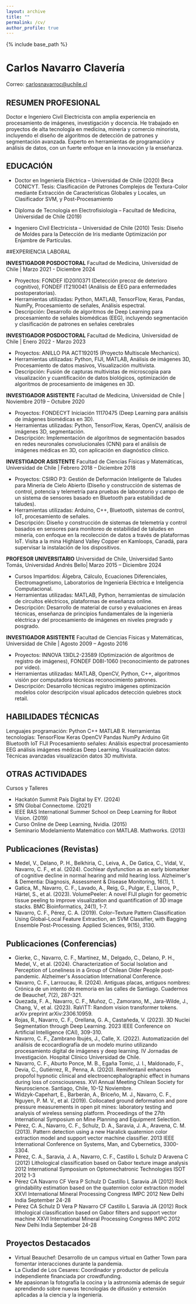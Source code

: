 ```yaml
---
layout: archive
title: ""
permalink: /cv/
author_profile: true
---
```


{% include base_path %}

# Carlos Navarro Clavería
Correo: carlosnavarroc@uchile.cl

## RESUMEN PROFESIONAL

Doctor e Ingeniero Civil Electricista con amplia experiencia en procesamiento de imágenes, investigación y docencia. He trabajado en proyectos de alta tecnología en medicina, minería y comercio minorista, incluyendo el diseño de algoritmos de detección de patrones y segmentación avanzada. Experto en herramientas de programación y análisis de datos, con un fuerte enfoque en la innovación y la enseñanza.

## EDUCACIÓN

- Doctor en Ingeniería Eléctrica – Universidad de Chile (2020) Beca CONICYT.
  Tesis: Clasificación de Patrones Complejos de Textura-Color mediante Extracción de Características Globales y Locales, un Clasificador SVM, y Post-Procesamiento

- Diploma de Tecnología en Electrofisiología – Facultad de Medicina, Universidad de Chile (2019)

- Ingeniero Civil Electricista – Universidad de Chile (2010)
  Tesis: Diseño de Moldes para la Detección de Iris mediante Optimización por Enjambre de Partículas.

##EXPERIENCIA LABORAL

**INVESTIGADOR POSDOCTORAL**
Facultad de Medicina, Universidad de Chile | Marzo 2021 - Diciembre 2024
- Proyectos: FONDEF ID20I10371 (Detección precoz de deterioro cognitivo), FONDEF IT21I0041 (Análisis de EEG para enfermedades postoperatorias).
- Herramientas utilizadas: Python, MATLAB, TensorFlow, Keras, Pandas, NumPy, Procesamiento de señales, Análisis espectral.
- Descripción: Desarrollo de algoritmos de Deep Learning para procesamiento de señales biomédicas (EEG), incluyendo segmentación y clasificación de patrones en señales cerebrales

**INVESTIGADOR POSDOCTORAL**
Facultad de Medicina, Universidad de Chile | Enero 2022 - Marzo 2023
- Proyectos: ANILLO PIA ACT192015 (Proyecto Multiscale Mechanics).
- Herramientas utilizadas: Python, FIJI, MATLAB, Análisis de imágenes 3D, Procesamiento de datos masivos, Visualización multivista.
- Descripción: Fusión de capturas multivistas de microscopia para visualización y cuantificación de datos biológicos, optimización de algoritmos de procesamiento de imágenes en 3D.

**INVESTIGADOR ASISTENTE**
Facultad de Medicina, Universidad de Chile | Noviembre 2019 – Octubre 2020
- Proyectos: FONDECYT Iniciación 11170475 (Deep Learning para análisis de imágenes biomédicas en 3D).
- Herramientas utilizadas: Python, TensorFlow, Keras, OpenCV, análisis de imágenes 3D, segmentación.
- Descripción: Implementación de algoritmos de segmentación basados en redes neuronales convolucionales (CNN) para el análisis de imágenes médicas en 3D, con aplicación en diagnóstico clínico.

**INVESTIGADOR ASISTENTE**
Facultad de Ciencias Físicas y Matemáticas, Universidad de Chile | Febrero 2018 – Diciembre 2018
- Proyectos: CSIRO P3: Gestión de Deformación Inteligente de Taludes para Minería de Cielo Abierto (Diseño y construcción de sistemas de control, potencia y telemetría para pruebas de laboratorio y campo de un sistema de sensores basado en Bluetooth para estabilidad de taludes).
- Herramientas utilizadas: Arduino, C++, Bluetooth, sistemas de control, IoT, procesamiento de señales.
- Descripción: Diseño y construcción de sistemas de telemetría y control basados en sensores para monitoreo de estabilidad de taludes en minería, con enfoque en la recolección de datos a través de plataformas IoT. Visita a la mina Highland Valley Copper en Kamloops, Canadá, para supervisar la instalación de los dispositivos.

**PROFESOR UNIVERSITARIO**
Universidad de Chile, Universidad Santo Tomás, Universidad Andrés Bello| Marzo 2015 – Diciembre 2024
- Cursos Impartidos: Álgebra, Cálculo, Ecuaciones Diferenciales, Electromagnetismo, Laboratorios de Ingeniería Eléctrica e Inteligencia Computacional.
- Herramientas utilizadas: MATLAB, Python, herramientas de simulación de circuitos eléctricos, plataformas de enseñanza online.
- Descripción: Desarrollo de material de curso y evaluaciones en áreas técnicas, enseñanza de principios fundamentales de la ingeniería eléctrica y del procesamiento de imágenes en niveles pregrado y posgrado.

**INVESTIGADOR ASISTENTE**
Facultad de Ciencias Físicas y Matemáticas, Universidad de Chile | Agosto 2009 – Agosto 2016
- Proyectos: INNOVA 13IDL2-23589 (Optimización de algoritmos de registro de imágenes), FONDEF D08I-1060 (reconocimiento de patrones por video).
- Herramientas utilizadas: MATLAB, OpenCV, Python, C++, algoritmos visión por computadora técnicas reconocimiento patrones.
- Descripción: Desarrollo técnicas registro imágenes optimización modelos color descripción visual aplicados detección quiebres stock retail.

## HABILIDADES TÉCNICAS

Lenguajes programación: Python C++ MATLAB R.
Herramientas tecnologías: TensorFlow Keras OpenCV Pandas NumPy Arduino Git Bluetooth IoT FIJI
Procesamiento señales: Análisis espectral procesamiento EEG análisis imágenes médicas Deep Learning.
Visualización datos: Técnicas avanzadas visualización datos 3D multivista.

## OTRAS ACTIVIDADES

Cursos y Talleres
- Hackatón Summit País Digital by EY. (2024)
- SfN Global Connectome. (2021)
- IEEE RAS International Summer School on Deep Learning for Robot Vision. (2019)
- Curso Online de Deep Learning, Nvidia. (2015)
- Seminario Modelamiento Matemático con MATLAB. Mathworks. (2013)

## Publicaciones (Revistas)
- Medel, V., Delano, P. H., Belkhiria, C., Leiva, A., De Gatica, C., Vidal, V., Navarro, C. F., et al. (2024). Cochlear dysfunction as an early biomarker of cognitive decline in normal hearing and mild hearing loss. Alzheimer's & Dementia: Diagnosis, Assessment & Disease Monitoring, 16(1), 1.
- Gatica, M., Navarro, C. F., Lavado, A., Reig, G., Pulgar, E., Llanos, P., Härtel, S., et al. (2023). VolumePeeler: A novel FIJI plugin for geometric tissue peeling to improve visualization and quantification of 3D image stacks. BMC Bioinformatics, 24(1), 1-7.
- Navarro, C. F., Pérez, C. A. (2019). Color–Texture Pattern Classification Using Global–Local Feature Extraction, an SVM Classifier, with Bagging Ensemble Post-Processing. Applied Sciences, 9(15), 3130.

## Publicaciones (Conferencias)
- Gierke, C., Navarro, C. F., Martínez, M., Delgado, C., Delano, P. H., Medel, V., et al. (2024). Characterization of Social Isolation and Perception of Loneliness in a Group of Chilean Older People post-pandemic. Alzheimer's Association International Conference.
- Navarro, C. F., Larroucau, R. (2024). Antiguas placas, antiguos nombres: Crónica de un intento de memoria en las calles de Santiago. Cuadernos de Beauchef, 7(2), 287-321.
- Quezada, F. A., Navarro, C. F., Muñoz, C., Zamorano, M., Jara-Wilde, J., Chang, V., et al. (2023). RaViTT: Random vision transformer tokens. arXiv preprint arXiv:2306.10959.
- Rojas, R., Navarro, C. F., Orellana, G. A., Castañeda, V. (2023). 3D Nuclei Segmentation through Deep Learning. 2023 IEEE Conference on Artificial Intelligence (CAI), 309-310.
- Navarro, C. F., Zambrano Ibujés, J., Calle, X. (2022). Automatización del análisis de ecocardiografía de un modelo murino utilizando procesamiento digital de imágenes y deep learning. IV Jornadas de Investigación. Hospital Clínico Universidad de Chile.
- Navarro, C. F., Aburto Ponce, M. B., Egaña Tomic, J. I., Maldonado, F., Devia, C., Gutiérrez, R., Penna, A. (2020). Remifentanil enhances propofol hypnotic clinical and electroencephalographic effect in humans during loss of consciousness. XVI Annual Meeting Chilean Society for Neuroscience. Santiago, Chile, 10-12 Noviembre.
- Widzyk-Capehart, E., Barberán, A., Briceño, M. J., Navarro, C. F., Nguyen, P. M. V., et al. (2019). Collocated ground deformation and pore pressure measurements in open pit mines: laboratory testing and analysis of wireless sensing platform. Proceedings of the 27th International Symposium on Mine Planning and Equipment Selection.
- Pérez, C. A., Navarro, C. F., Schulz, D. A., Saravia, J. A., Aravena, C. M. (2013). Pattern detection using a new Haralick quaternion color extraction model and support vector machine classifier. 2013 IEEE International Conference on Systems, Man, and Cybernetics, 3300-3304.
- Pérez, C. A., Saravia, J. A., Navarro, C. F., Castillo L Schulz D Aravena C (2012) Lithological classification based on Gabor texture image analysis 2012 International Symposium on Optomechatronic Technologies ISOT 2012 1-3
- Pérez CA Navarro CF Vera P Schulz D Castillo L Saravia JA (2012) Rock grindability estimation based on the quaternion color extraction model XXVI International Mineral Processing Congress IMPC 2012 New Delhi India September 24-28
- Pérez CA Schulz D Vera P Navarro CF Castillo L Saravia JA (2012) Rock lithological classification based on Gabor filters and support vector machine XXVI International Mineral Processing Congress IMPC 2012 New Delhi India September 24-28

## Proyectos Destacados

- Virtual Beauchef: Desarrollo de un campus virtual en Gather Town para fomentar interacciones durante la pandemia.
- La Ciudad de Los Cesares: Coordinador y productor de película independiente financiada por crowdfunding.
- Me apasionan la fotografía la cocina y la astronomía además de seguir aprendiendo sobre nuevas tecnologías de difusión y extensión aplicadas a la ciencia y la ingeniería.
